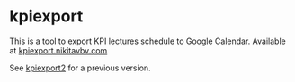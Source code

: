 # kpiexport

This is a tool to export KPI lectures schedule to Google Calendar. Available at [kpiexport.nikitavbv.com](https://kpiexport.nikitavbv.com)

See [kpiexport2](https://github.com/sashasochka/kpiexport2) for a previous version.
